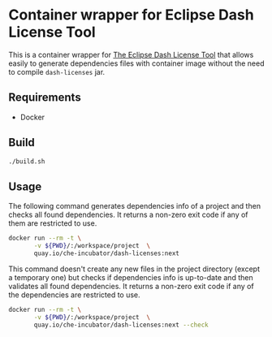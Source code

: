 # Container wrapper for Eclipse Dash License Tool

This is a container wrapper for [The Eclipse Dash License Tool](https://github.com/eclipse/dash-licenses) that allows easily to generate dependencies files with container image without the need to compile `dash-licenses` jar.

## Requirements

- Docker

## Build

```sh
./build.sh
```

## Usage

The following command generates dependencies info of a project and then checks all found dependencies. It returns a non-zero exit code if any of them are restricted to use.

```sh
docker run --rm -t \
       -v ${PWD}/:/workspace/project  \
       quay.io/che-incubator/dash-licenses:next
```

This command doesn't create any new files in the project directory (except a temporary one) but checks if dependencies info is up-to-date and then validates all found dependencies. It returns a non-zero exit code if any of the dependencies are restricted to use. 

```sh
docker run --rm -t \
       -v ${PWD}/:/workspace/project  \
       quay.io/che-incubator/dash-licenses:next --check
```
